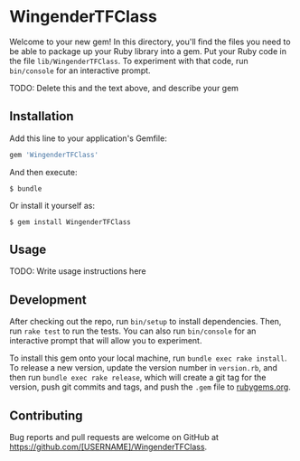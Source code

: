 # WingenderTFClass

Welcome to your new gem! In this directory, you'll find the files you need to be able to package up your Ruby library into a gem. Put your Ruby code in the file `lib/WingenderTFClass`. To experiment with that code, run `bin/console` for an interactive prompt.

TODO: Delete this and the text above, and describe your gem

## Installation

Add this line to your application's Gemfile:

```ruby
gem 'WingenderTFClass'
```

And then execute:

    $ bundle

Or install it yourself as:

    $ gem install WingenderTFClass

## Usage

TODO: Write usage instructions here

## Development

After checking out the repo, run `bin/setup` to install dependencies. Then, run `rake test` to run the tests. You can also run `bin/console` for an interactive prompt that will allow you to experiment.

To install this gem onto your local machine, run `bundle exec rake install`. To release a new version, update the version number in `version.rb`, and then run `bundle exec rake release`, which will create a git tag for the version, push git commits and tags, and push the `.gem` file to [rubygems.org](https://rubygems.org).

## Contributing

Bug reports and pull requests are welcome on GitHub at https://github.com/[USERNAME]/WingenderTFClass.

